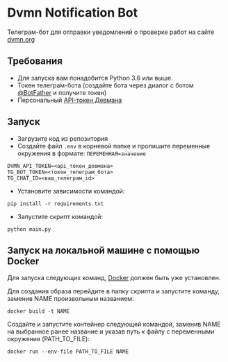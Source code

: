 # Dvmn Notification Bot

Телеграм-бот для отправки уведомлений о проверке работ на сайте 
[dvmn.org](https://dvmn.org/modules/)


## Требования
- Для запуска вам понадобится Python 3.6 или выше.
- Токен телеграм-бота (создайте бота через диалог с ботом 
[@BotFather](https://telegram.me/BotFather) и получите токен)
- Персональный [API-токен Девмана](https://dvmn.org/api/docs/)  

## Запуск
- Загрузите код из репозитория
- Создайте файл `.env` в корневой папке и пропишите переменные окружения 
в формате: `ПЕРЕМЕННАЯ=значение`
```
DVMN_API_TOKEN=<api_токен_девмана>
TG_BOT_TOKEN=<токен_телеграм_бота>
TG_CHAT_ID=<ваш_телеграм_id>
```
- Установите зависимости командой:
```shell
pip install -r requirements.txt
```
- Запустите скрипт командой:
```commandline
python main.py
```

## Запуск на локальной машине с помощью Docker

Для запуска следующих команд, [Docker](https://docs.docker.com/get-docker/) должен быть уже установлен.

Для создания образа перейдите в папку скрипта и запустите команду, заменив NAME
произвольным названием:
```commandline
docker build -t NAME
```

Создайте и запустите контейнер следующей командой, заменив NAME на выбранное ранее название и 
указав путь к файлу с переменными окружения (PATH_TO_FILE):
```commandline
docker run --env-file PATH_TO_FILE NAME
```
